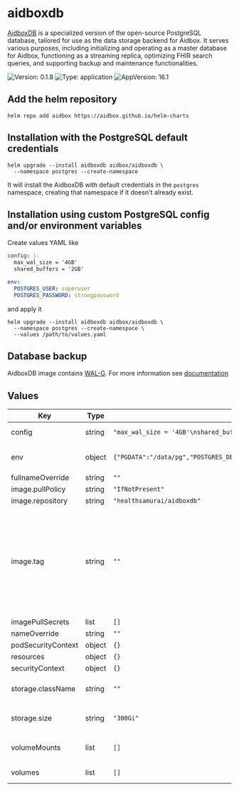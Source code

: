 # aidboxdb

[AidboxDB](https://docs.aidbox.app/storage-1/aidboxdb-image) is a specialized version of the open-source PostgreSQL database, tailored for use as the data storage backend for Aidbox. It serves various purposes, including initializing and operating as a master database for Aidbox, functioning as a streaming replica, optimizing FHIR search queries, and supporting backup and maintenance functionalities.

![Version: 0.1.8](https://img.shields.io/badge/Version-0.1.8-informational?style=flat-square) ![Type: application](https://img.shields.io/badge/Type-application-informational?style=flat-square) ![AppVersion: 16.1](https://img.shields.io/badge/AppVersion-16.1-informational?style=flat-square)

## Add the helm repository

```console
helm repo add aidbox https://aidbox.github.io/helm-charts
```

## Installation with the PostgreSQL default credentials

```console
helm upgrade --install aidboxdb aidbox/aidboxdb \
  --namespace postgres --create-namespace
```

It will install the AidboxDB with default credentials in the `postgres` namespace, creating that namespace if it doesn't already exist.

## Installation using custom PostgreSQL config and/or environment variables

Create values YAML like

```yaml
config: |-
  max_wal_size = '4GB'
  shared_buffers = '2GB'

env:
  POSTGRES_USER: superuser
  POSTGRES_PASSWORD: strongpassword
```

and apply it

```console
helm upgrade --install aidboxdb aidbox/aidboxdb \
  --namespace postgres --create-namespace \
  --values /path/to/values.yaml
```

## Database backup

AidboxDB image contains [WAL-G](https://github.com/wal-g/wal-g). For more information see [documentation](https://docs.aidbox.app/storage-1/backup-and-restore/archiving)

## Values

| Key | Type | Default | Description |
|-----|------|---------|-------------|
| config | string | `"max_wal_size = '4GB'\nshared_buffers = '2GB'"` | PostgreSQL config |
| env | object | `{"PGDATA":"/data/pg","POSTGRES_DB":"postgres","POSTGRES_PASSWORD":"postgres","POSTGRES_USER":"postgres"}` | [AidboxDB environment variables](https://docs.aidbox.app/reference/configuration/environment-variables/aidboxdb-environment-variables) |
| fullnameOverride | string | `""` |  |
| image.pullPolicy | string | `"IfNotPresent"` |  |
| image.repository | string | `"healthsamurai/aidboxdb"` |  |
| image.tag | string | `""` | Overrides the image tag whose default is the chart appVersion. Has one-to-one mapping to the PostgreSQL version. |
| imagePullSecrets | list | `[]` |  |
| nameOverride | string | `""` |  |
| podSecurityContext | object | `{}` |  |
| resources | object | `{}` |  |
| securityContext | object | `{}` |  |
| storage.className | string | `""` | Storage className to use |
| storage.size | string | `"300Gi"` | Storage volume size request |
| volumeMounts | list | `[]` | Additional volume mounts |
| volumes | list | `[]` | Additional volumes |
